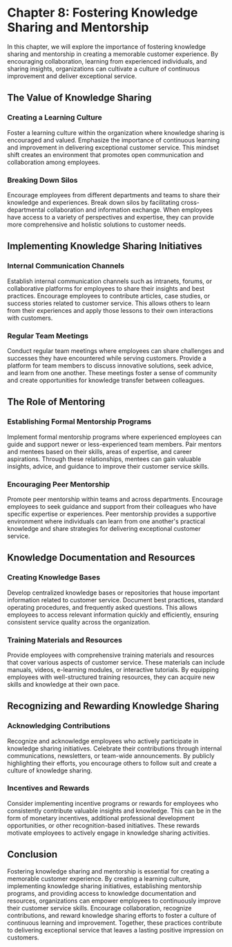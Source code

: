 Chapter 8: Fostering Knowledge Sharing and Mentorship
=====================================================

In this chapter, we will explore the importance of fostering knowledge sharing and mentorship in creating a memorable customer experience. By encouraging collaboration, learning from experienced individuals, and sharing insights, organizations can cultivate a culture of continuous improvement and deliver exceptional service.

The Value of Knowledge Sharing
------------------------------

### Creating a Learning Culture

Foster a learning culture within the organization where knowledge sharing is encouraged and valued. Emphasize the importance of continuous learning and improvement in delivering exceptional customer service. This mindset shift creates an environment that promotes open communication and collaboration among employees.

### Breaking Down Silos

Encourage employees from different departments and teams to share their knowledge and experiences. Break down silos by facilitating cross-departmental collaboration and information exchange. When employees have access to a variety of perspectives and expertise, they can provide more comprehensive and holistic solutions to customer needs.

Implementing Knowledge Sharing Initiatives
------------------------------------------

### Internal Communication Channels

Establish internal communication channels such as intranets, forums, or collaborative platforms for employees to share their insights and best practices. Encourage employees to contribute articles, case studies, or success stories related to customer service. This allows others to learn from their experiences and apply those lessons to their own interactions with customers.

### Regular Team Meetings

Conduct regular team meetings where employees can share challenges and successes they have encountered while serving customers. Provide a platform for team members to discuss innovative solutions, seek advice, and learn from one another. These meetings foster a sense of community and create opportunities for knowledge transfer between colleagues.

The Role of Mentoring
---------------------

### Establishing Formal Mentorship Programs

Implement formal mentorship programs where experienced employees can guide and support newer or less-experienced team members. Pair mentors and mentees based on their skills, areas of expertise, and career aspirations. Through these relationships, mentees can gain valuable insights, advice, and guidance to improve their customer service skills.

### Encouraging Peer Mentorship

Promote peer mentorship within teams and across departments. Encourage employees to seek guidance and support from their colleagues who have specific expertise or experiences. Peer mentorship provides a supportive environment where individuals can learn from one another's practical knowledge and share strategies for delivering exceptional customer service.

Knowledge Documentation and Resources
-------------------------------------

### Creating Knowledge Bases

Develop centralized knowledge bases or repositories that house important information related to customer service. Document best practices, standard operating procedures, and frequently asked questions. This allows employees to access relevant information quickly and efficiently, ensuring consistent service quality across the organization.

### Training Materials and Resources

Provide employees with comprehensive training materials and resources that cover various aspects of customer service. These materials can include manuals, videos, e-learning modules, or interactive tutorials. By equipping employees with well-structured training resources, they can acquire new skills and knowledge at their own pace.

Recognizing and Rewarding Knowledge Sharing
-------------------------------------------

### Acknowledging Contributions

Recognize and acknowledge employees who actively participate in knowledge sharing initiatives. Celebrate their contributions through internal communications, newsletters, or team-wide announcements. By publicly highlighting their efforts, you encourage others to follow suit and create a culture of knowledge sharing.

### Incentives and Rewards

Consider implementing incentive programs or rewards for employees who consistently contribute valuable insights and knowledge. This can be in the form of monetary incentives, additional professional development opportunities, or other recognition-based initiatives. These rewards motivate employees to actively engage in knowledge sharing activities.

Conclusion
----------

Fostering knowledge sharing and mentorship is essential for creating a memorable customer experience. By creating a learning culture, implementing knowledge sharing initiatives, establishing mentorship programs, and providing access to knowledge documentation and resources, organizations can empower employees to continuously improve their customer service skills. Encourage collaboration, recognize contributions, and reward knowledge sharing efforts to foster a culture of continuous learning and improvement. Together, these practices contribute to delivering exceptional service that leaves a lasting positive impression on customers.
